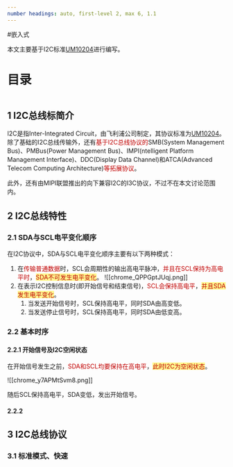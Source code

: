 ```yaml
---
number headings: auto, first-level 2, max 6, 1.1
---
```

#嵌入式 

本文主要基于I2C标准[UM10204](https://www.nxp.com/docs/en/user-guide/UM10204.pdf)进行编写。

# 目录

```toc
```

## 1 I2C总线标简介

I2C是指Inter-Integrated Circuit，由飞利浦公司制定，其协议标准为[UM10204](https://www.nxp.com/docs/en/user-guide/UM10204.pdf)。
除了基础的I2C总线传输外，还有<font color="#c00000">基于I2C总线协议的</font>SMB(System Management Bus)、PMBus(Power Management Bus)、IMPI(ntelligent Platform Management Interface)、DDC(Display Data Channel)和ATCA(Advanced Telecom Computing Architecture)<font color="#c00000">等拓展协议</font>。

此外，还有由MIPI联盟推出的向下兼容I2C的I3C协议，不过不在本文讨论范围内。

## 2 I2C总线特性

### 2.1 SDA与SCL电平变化顺序

在I2C协议中，SDA与SCL电平变化顺序主要有以下两种模式：
1. 在<font color="#c00000">传输普通数据</font>时，SCL会周期性的输出高电平脉冲，<font color="#c00000">并且在SCL保持为高电平时</font>，<span style="background:#fff88f"><font color="#c00000">SDA不可发生电平变化</font></span>。
	![[chrome_QPPGptJUqj.png]]
2. 在表示I2C控制信息时(即开始信号和结束信号)，<font color="#c00000">SCL会保持高电平</font>，<span style="background:#fff88f"><font color="#c00000">并且SDA发生电平变化</font></span>。
	1. 当发送开始信号时，SCL保持高电平，同时SDA由高变低。
	2. 当发送停止信号时，SCL保持高电平，同时SDA由低变高。

### 2.2 基本时序

#### 2.2.1 开始信号及I2C空闲状态

在开始信号发生之前，<font color="#c00000">SDA和SCL均要保持在高电平</font>，<span style="background:#fff88f"><font color="#c00000">此时I2C为空闲状态</font></span>。

![[chrome_y7APMtSvm8.png]]

随后SCL保持高电平，SDA变低，发出开始信号。

#### 2.2.2 


## 3 I2C总线协议

### 3.1 标准模式、快速



